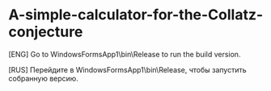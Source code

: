 # A-simple-calculator-for-the-Collatz-conjecture
[ENG] Go to WindowsFormsApp1\bin\Release to run the build version.

[RUS] Перейдите в WindowsFormsApp1\bin\Release, чтобы запустить собранную версию.